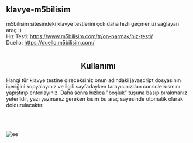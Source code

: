 ## klavye-m5bilisim
m5bilisim sitesindeki klavye testlerini çok daha hızlı geçmenizi sağlayan araç :)<br>
Hız Testi:  https://www.m5bilisim.com/tr/on-parmak/hiz-testi/<br>
Duello:     https://duello.m5bilisim.com/<br>
<p align="center">
  <img src="https://i02.appmifile.com/843_bbs_en/22/11/2020/3d5c977a91.gif" alt=""/>
</p>
<h2 align="center">Kullanımı</h2>
<p>Hangi tür klavye testine gireceksiniz onun adındaki javascript dosyasının içeriğini kopyalayınız ve ilgili sayfadayken tarayıcınızdan console kısmını yapıştırıp enterlayınız. Daha sonra hızlıca "boşluk" tuşuna basıp bırakmanız yeterlidir, yazı yazmanız gereken kısım bu araç sayesinde otomatik olarak doldurulacaktır.</p>
<br>
<br>

<p align="left"> <img src="https://komarev.com/ghpvc/?username=EnesBuyuk&label=Profile%20views&color=0e75b6&style=flat" alt="ee" /> </p>

